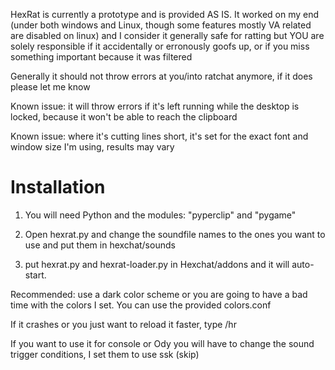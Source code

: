 HexRat is currently a prototype and is provided AS IS. 
It worked on my end (under both windows and Linux, though some features mostly VA related are disabled on linux) and I consider it generally safe for ratting but YOU are solely responsible if it accidentally or erronously goofs up, or if you miss something important because it was filtered

Generally it should not throw errors at you/into ratchat anymore, if it does please let me know

Known issue: it will throw errors if it's left running while the desktop is locked, because it won't be able to reach the clipboard

Known issue: where it's cutting lines short, it's set for the exact font and window size I'm using, results may vary

# Installation

1. You will need Python and the modules: "pyperclip" and "pygame"

2. Open hexrat.py and change the soundfile names to the ones you want to use and put them in hexchat/sounds 

3. put hexrat.py and hexrat-loader.py in Hexchat/addons and it will auto-start.


Recommended: use a dark color scheme or you are going to have a bad time with the colors I set. You can use the provided colors.conf

If it crashes or you just want to reload it faster, type /hr

If you want to use it for console or Ody you will have to change the sound trigger conditions, I set them to use ssk (skip)
